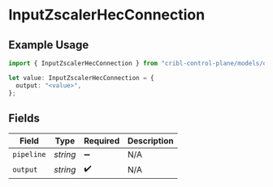 # InputZscalerHecConnection

## Example Usage

```typescript
import { InputZscalerHecConnection } from "cribl-control-plane/models/operations";

let value: InputZscalerHecConnection = {
  output: "<value>",
};
```

## Fields

| Field              | Type               | Required           | Description        |
| ------------------ | ------------------ | ------------------ | ------------------ |
| `pipeline`         | *string*           | :heavy_minus_sign: | N/A                |
| `output`           | *string*           | :heavy_check_mark: | N/A                |